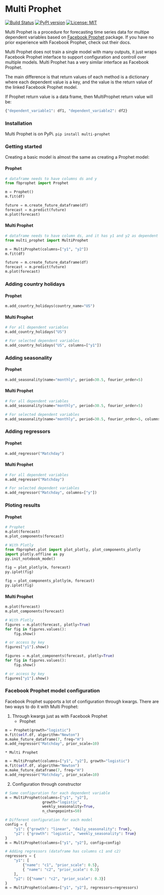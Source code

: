 # Multi Prophet
[![Build Status](https://vonum.semaphoreci.com/badges/multi-prophet.svg)](https://vonum.semaphoreci.com/projects/multi-prophet)
[![PyPI version](https://badge.fury.io/py/multi-prophet.svg)](https://badge.fury.io/py/multi-prophet)
[![License: MIT](https://img.shields.io/badge/License-MIT-yellow.svg)](https://opensource.org/licenses/MIT)

Multi Prophet is a procedure for forecasting time series data for multipe
dependent variables based on [Facebook
Prophet](https://facebook.github.io/prophet/) package. If you have no prior
experience with Facebook Prophet, check out their docs.

Multi Prophet does not train a single model with many outputs, it just wraps
Facebook Prophet interface to support configuration and controll over multiple
models. Multi Prophet has a very similar interface as Facebook Prophet.

The main difference is that return values of each method is a dictionary where
each dependent value is a key, and the value is the return value of the linked
Facebook Prophet model.

If Prophet return value is a data frame, then MultiProphet return value will be:
``` python
{"dependent_variable1": df1, "dependent_variable2": df2}
```

### Installation
Multi Prophet is on PyPi.
`pip install multi-prophet`

### Getting started
Creating a basic model is almost the same as creating a Prophet model:
#### Prophet
```python
# dataframe needs to have columns ds and y
from fbprophet import Prophet

m = Prophet()
m.fit(df)

future = m.create_future_dataframe(df)
forecast = m.predict(future)
m.plot(forecast)
```

#### Multi Prophet
```python
# dataframe needs to have column ds, and it has y1 and y2 as dependent variables
from multi_prophet import MultiProphet

m = MultiProphet(columns=["y1", "y2"])
m.fit(df)

future = m.create_future_dataframe(df)
forecast = m.predict(future)
m.plot(forecast)
```

### Adding country holidays
#### Prophet
```python
m.add_country_holidays(country_name="US")
```

#### Multi Prophet
```python
# For all dependent variables
m.add_country_holidays("US")

# For selected dependent variables
m.add_country_holidays("US", columns=["y1"])
```

### Adding seasonality
#### Prophet
```python
m.add_seasonality(name="monthly", period=30.5, fourier_order=5)
```

#### Multi Prophet
```python
# For all dependent variables
m.add_seasonality(name="monthly", period=30.5, fourier_order=5)

# For selected dependent variables
m.add_seasonality(name="monthly", period=30.5, fourier_order=5, columns=["y1"])
```

### Adding regressors
#### Prophet
```python
m.add_regressor("Matchday")
```

#### Multi Prophet
```python
# For all dependent variables
m.add_regressor("Matchday")

# For selected dependent variables
m.add_regressor("Matchday", columns=["y"])
```

### Ploting results
#### Prophet
```python
# Prophet
m.plot(forecast)
m.plot_components(forecast)

# With Plotly
from fbprophet.plot import plot_plotly, plot_components_plotly
import plotly.offline as py
py.init_notebook_mode()

fig = plot_plotly(m, forecast)
py.iplot(fig)

fig = plot_components_plotly(m, forecast)
py.iplot(fig)
```

#### Multi Prophet
```python
m.plot(forecast)
m.plot_components(forecast)

# With Plotly
figures = m.plot(forecast, plotly=True)
for fig in figures.values():
    fig.show()

# or access by key
figures["y1"].show()

figures = m.plot_components(forecast, plotly=True)
for fig in figures.values():
    fig.show()

# or access by key
figures["y1"].show()
```

### Facebook Prophet model configuration
Facebook Prophet supports a lot of configuration through kwargs. There are
two ways to do it with Multi Prophet:
1. Through kwargs just as with Facebook Prophet
    * Prophet
```python
m = Prophet(growth="logistic")
m.fit(self.df, algorithm="Newton")
m.make_future_dataframe(7, freq="H")
m.add_regressor("Matchday", prior_scale=10)
```

    * Multi Prophet
```python
m = MultiProphet(columns=["y1", "y2"], growth="logistic")
m.fit(self.df, algorithm="Newton")
m.make_future_dataframe(7, freq="H")
m.add_regressor("Matchday", prior_scale=10)
```

2. Configuration through constructor
```python
# Same configuration for each dependent variable
m = MultiProphet(columns=["y1", "y2"],
                 growth="logistic",
                 weekly_seasonality=True,
                 n_changepoints=50)

# Different configuration for each model
config = {
    "y1": {"growth": "linear", "daily_seasonality": True},
    "y2": {"growth": "logistic", "weekly_seasonality": True}
}
m = MultiProphet(columns=["y1", "y2"], config=config)

# Adding regressors (dataframe has columns c1 and c2)
regressors = {
    "y1": [
        {"name": "c1", "prior_scale": 0.5},
        { "name": "c2", "prior_scale": 0.3}
    ],
    "y2": [{"name": "c2", "prior_scale": 0.3}]
}
m = MultiProphet(columns=["y1", "y2"], regressors=regressors)
```

